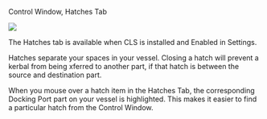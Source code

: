 Control Window, Hatches Tab

![](http://i.imgur.com/hoK0gKq.png)

The Hatches tab is available when CLS is installed and Enabled in Settings.

Hatches separate your spaces in your vessel.  Closing a hatch will prevent a kerbal from being xferred to another part, if that hatch is between the source and destination part.

When you mouse over a hatch item in the Hatches Tab, the corresponding Docking Port part on your vessel is highlighted.  This makes it easier to find a particular hatch from the Control Window.